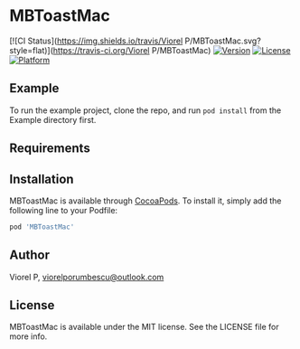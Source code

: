 # MBToastMac

[![CI Status](https://img.shields.io/travis/Viorel P/MBToastMac.svg?style=flat)](https://travis-ci.org/Viorel P/MBToastMac)
[![Version](https://img.shields.io/cocoapods/v/MBToastMac.svg?style=flat)](https://cocoapods.org/pods/MBToastMac)
[![License](https://img.shields.io/cocoapods/l/MBToastMac.svg?style=flat)](https://cocoapods.org/pods/MBToastMac)
[![Platform](https://img.shields.io/cocoapods/p/MBToastMac.svg?style=flat)](https://cocoapods.org/pods/MBToastMac)

## Example

To run the example project, clone the repo, and run `pod install` from the Example directory first.

## Requirements

## Installation

MBToastMac is available through [CocoaPods](https://cocoapods.org). To install
it, simply add the following line to your Podfile:

```ruby
pod 'MBToastMac'
```

## Author

Viorel P, viorelporumbescu@outlook.com

## License

MBToastMac is available under the MIT license. See the LICENSE file for more info.
